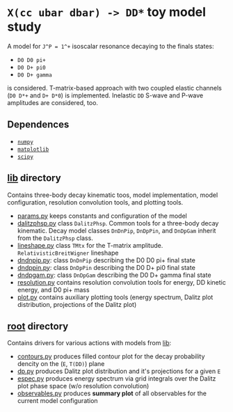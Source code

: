# `X(cc ubar dbar) -> DD*` toy model study

A model for `J^P = 1^+` isoscalar resonance decaying to the finals states:

* `D0 D0 pi+`
* `D0 D+ pi0`
* `D0 D+ gamma`

is considered. T-matrix-based approach with two coupled elastic channels (`D0 D*+` and `D+ D*0`) is implemented.  Inelastic `DD` S-wave and P-wave amplitudes are considered, too.

## Dependences

* [`numpy`](numpy.org)
* [`matplotlib`](matplotlib.org)
* [`scipy`](scipy.org)

## [lib](lib) directory

Contains three-body decay kinematic toos, model implementation, model configuration, resolution convolution tools, and plotting tools.

* [params.py](./lib/params.py) keeps constants and configuration of the model
* [dalitzphsp.py](./lib/dalitzphsp.py) class `DalitzPhsp`. Common tools for a three-body decay kinematic. Decay model classes `DnDnPip`, `DnDpPin`, and `DnDpGam` inherit from the `DalitzPhsp` class.
* [lineshape.py](./lib/lineshape.py) class `TMtx` for the T-matrix amplitude. `RelativisticBreitWigner` lineshape
* [dndnpip.py](./lib/dndnpip.py): class `DnDnPip` describing the D0 D0 pi+ final state
* [dndppin.py](./lib/dndnpip.py): class `DnDpPin` describing the D0 D+ pi0 final state
* [dndpgam.py](./lib/dndngam.py): class `DnDpGam` describing the D0 D+ gamma final state
* [resolution.py](./lib/resolution.py) contains resolution convolution tools for energy, DD kinetic energy, and D0 pi+ mass
* [plot.py](./lib/plot.py) contains auxiliary plotting tools (energy spectrum, Dalitz plot distribution, projections of the Dalitz plot)

## [root](.) directory

Contains drivers for various actions with models from [lib](lib):

* [contours.py](./contours.py) produces filled contour plot for the decay probability dencity on the (`E`, `T(DD)`) plane
* [dp.py](./dp.py) produces Dalitz plot distribution and it's projections for a given `E`
* [espec.py](./espec.py) produces energy spectrum via grid integrals over the Dalitz plot phase space (w/o resolution convolution)
* [observables.py](./observables.py) produces **summary plot** of all observables for the current model configuration

